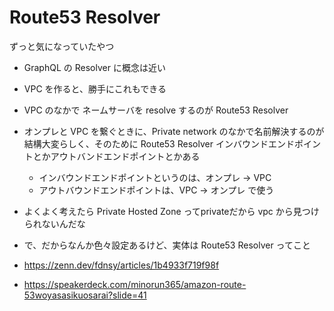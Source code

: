 # Route53 Resolver

ずっと気になっていたやつ

- GraphQL の Resolver に概念は近い
- VPC を作ると、勝手にこれもできる
- VPC のなかで ネームサーバを resolve するのが Route53 Resolver
- オンプレと VPC を繋ぐときに、Private network のなかで名前解決するのが結構大変らしく、そのために Route53 Resolver インバウンドエンドポイントとかアウトバンドエンドポイントとかある
  - インバウンドエンドポイントというのは、オンプレ -> VPC
  - アウトバウンドエンドポイントは、VPC -> オンプレ
    で使う 
- よくよく考えたら Private Hosted Zone ってprivateだから vpc から見つけられないんだな
- で、だからなんか色々設定あるけど、実体は Route53 Resolver ってこと

- https://zenn.dev/fdnsy/articles/1b4933f719f98f
- https://speakerdeck.com/minorun365/amazon-route-53woyasasikuosarai?slide=41
